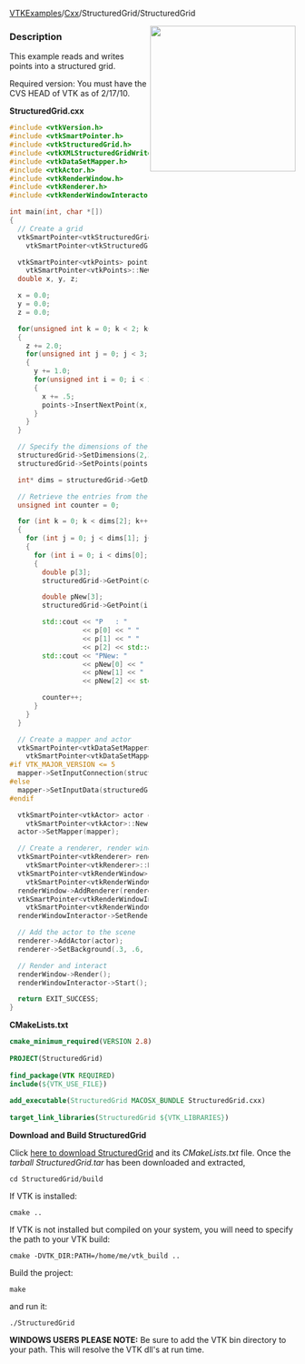 [VTKExamples](/home/)/[Cxx](/Cxx)/StructuredGrid/StructuredGrid

<img align="right" src="https://github.com/lorensen/VTKExamples/blob/gh-pages/Testing/Baseline/StructuredGrid/TestStructuredGrid.png?raw=true" width="256" />

### Description
This example reads and writes points into a structured grid.

Required version: You must have the CVS HEAD of VTK as of 2/17/10.

**StructuredGrid.cxx**
```c++
#include <vtkVersion.h>
#include <vtkSmartPointer.h>
#include <vtkStructuredGrid.h>
#include <vtkXMLStructuredGridWriter.h>
#include <vtkDataSetMapper.h>
#include <vtkActor.h>
#include <vtkRenderWindow.h>
#include <vtkRenderer.h>
#include <vtkRenderWindowInteractor.h>

int main(int, char *[])
{
  // Create a grid
  vtkSmartPointer<vtkStructuredGrid> structuredGrid =
    vtkSmartPointer<vtkStructuredGrid>::New();

  vtkSmartPointer<vtkPoints> points =
    vtkSmartPointer<vtkPoints>::New();
  double x, y, z;

  x = 0.0;
  y = 0.0;
  z = 0.0;

  for(unsigned int k = 0; k < 2; k++)
  {
    z += 2.0;
    for(unsigned int j = 0; j < 3; j++)
    {
      y += 1.0;
      for(unsigned int i = 0; i < 2; i++)
      {
        x += .5;
        points->InsertNextPoint(x, y, z);
      }
    }
  }

  // Specify the dimensions of the grid
  structuredGrid->SetDimensions(2,3,2);
  structuredGrid->SetPoints(points);

  int* dims = structuredGrid->GetDimensions();

  // Retrieve the entries from the grid and print them to the screen
  unsigned int counter = 0;

  for (int k = 0; k < dims[2]; k++)
  {
    for (int j = 0; j < dims[1]; j++)
    {
      for (int i = 0; i < dims[0]; i++)
      {
        double p[3];
        structuredGrid->GetPoint(counter, p);

        double pNew[3];
        structuredGrid->GetPoint(i, j, k, pNew);

        std::cout << "P   : "
                  << p[0] << " "
                  << p[1] << " "
                  << p[2] << std::endl;
        std::cout << "PNew: "
                  << pNew[0] << " "
                  << pNew[1] << " "
                  << pNew[2] << std::endl;

        counter++;
      }
    }
  }

  // Create a mapper and actor
  vtkSmartPointer<vtkDataSetMapper> mapper =
    vtkSmartPointer<vtkDataSetMapper>::New();
#if VTK_MAJOR_VERSION <= 5
  mapper->SetInputConnection(structuredGrid->GetProducerPort());
#else
  mapper->SetInputData(structuredGrid);
#endif

  vtkSmartPointer<vtkActor> actor =
    vtkSmartPointer<vtkActor>::New();
  actor->SetMapper(mapper);

  // Create a renderer, render window, and interactor
  vtkSmartPointer<vtkRenderer> renderer =
    vtkSmartPointer<vtkRenderer>::New();
  vtkSmartPointer<vtkRenderWindow> renderWindow =
    vtkSmartPointer<vtkRenderWindow>::New();
  renderWindow->AddRenderer(renderer);
  vtkSmartPointer<vtkRenderWindowInteractor> renderWindowInteractor =
    vtkSmartPointer<vtkRenderWindowInteractor>::New();
  renderWindowInteractor->SetRenderWindow(renderWindow);

  // Add the actor to the scene
  renderer->AddActor(actor);
  renderer->SetBackground(.3, .6, .3); // Background color green

  // Render and interact
  renderWindow->Render();
  renderWindowInteractor->Start();

  return EXIT_SUCCESS;
}
```
**CMakeLists.txt**
```cmake
cmake_minimum_required(VERSION 2.8)
 
PROJECT(StructuredGrid)
 
find_package(VTK REQUIRED)
include(${VTK_USE_FILE})
 
add_executable(StructuredGrid MACOSX_BUNDLE StructuredGrid.cxx)
 
target_link_libraries(StructuredGrid ${VTK_LIBRARIES})
```

**Download and Build StructuredGrid**

Click [here to download StructuredGrid](https://github.com/lorensen/VTKWikiExamplesTarballs/raw/master/StructuredGrid.tar) and its *CMakeLists.txt* file.
Once the *tarball StructuredGrid.tar* has been downloaded and extracted,
```
cd StructuredGrid/build 
```
If VTK is installed:
```
cmake ..
```
If VTK is not installed but compiled on your system, you will need to specify the path to your VTK build:
```
cmake -DVTK_DIR:PATH=/home/me/vtk_build ..
```
Build the project:
```
make
```
and run it:
```
./StructuredGrid
```
**WINDOWS USERS PLEASE NOTE:** Be sure to add the VTK bin directory to your path. This will resolve the VTK dll's at run time.

